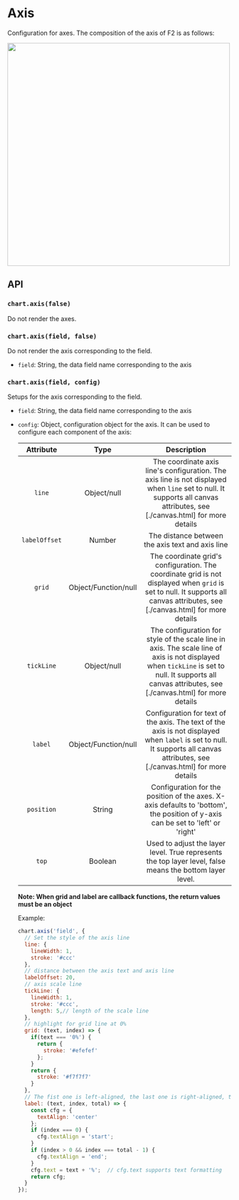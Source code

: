 # Axis

Configuration for axes. The composition of the axis of F2 is as follows:

<img src="https://gw.alipayobjects.com/zos/rmsportal/YhhBplZmzxzwvUBeEvPE.png" style="width: 500px;">

## API

### `chart.axis(false)`

Do not render the axes.

### `chart.axis(field, false)`

Do not render the axis corresponding to the field.

- `field`: String, the data field name corresponding to the axis

### `chart.axis(field, config)`

Setups for the axis corresponding to the field.

- `field`: String, the data field name corresponding to the axis

- `config`: Object, configuration object for the axis. It can be used to configure each component of the axis:

  |   Attribute   |         Type         |                         Description                          |
  | :-----------: | :------------------: | :----------------------------------------------------------: |
  |    `line`     |     Object/null      | The coordinate axis line's configuration. The axis line is not displayed when `line` set to null. It supports all canvas attributes, see [./canvas.html] for more details |
  | `labelOffset` |        Number        |       The distance between the axis text and axis line       |
  |    `grid`     | Object/Function/null | The coordinate grid's configuration. The coordinate grid is not displayed when `grid` is set to null. It supports all canvas attributes, see [./canvas.html] for more details |
  |  `tickLine`   |     Object/null      | The configuration for style of the scale line in axis. The scale line of axis is not displayed when `tickLine` is set to null. It supports all canvas attributes, see [./canvas.html] for more details |
  |    `label`    | Object/Function/null | Configuration for text of the axis. The text of the axis is not displayed when `label` is set to null. It supports all canvas attributes, see [./canvas.html] for more details |
  |  `position`   |        String        | Configuration for the position of the axes. X-axis defaults to 'bottom', the position of y-axis can be set to 'left' or 'right' |
  |     `top`     |       Boolean        | Used to adjust the layer level. True represents the top layer level, false means the bottom layer level. |

  **Note: When grid and label are callback functions, the return values must be an object**

  Example:

  ```js
  chart.axis('field', {
    // Set the style of the axis line
    line: {
      lineWidth: 1, 
      stroke: '#ccc' 
    }, 
    // distance between the axis text and axis line
    labelOffset: 20, 
    // axis scale line
    tickLine: {
      lineWidth: 1,
      stroke: '#ccc',
      length: 5,// length of the scale line
    },
    // highlight for grid line at 0%
    grid: (text, index) => {
      if(text === '0%') {
        return {
          stroke: '#efefef'
        };
      }
      return {
        stroke: '#f7f7f7'
      }
    },
    // The fist one is left-aligned, the last one is right-aligned, the rest is centered, and it is left-aligned when there is only one point.
    label: (text, index, total) => {
      const cfg = {
        textAlign: 'center'
      };
      if (index === 0) {
        cfg.textAlign = 'start';
      }
      if (index > 0 && index === total - 1) {
        cfg.textAlign = 'end';
      }
      cfg.text = text + '%';  // cfg.text supports text formatting
      return cfg;
    }
  });
  ```

  